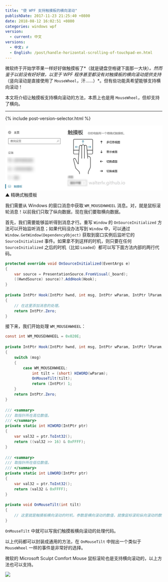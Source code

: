```yaml
---
title: "使 WPF 支持触摸板的横向滚动"
publishDate: 2017-11-23 21:25:40 +0800
date: 2018-08-12 16:02:51 +0800
categories: windows wpf
version:
  - current: 中文
versions:
  - 中文: #
  - English: /post/handle-horizontal-scrolling-of-touchpad-en.html
---
```


微软终于开始学苹果一样好好做触摸板了*（就是键盘空格键下面那一大块）*。然而鉴于以前没有好好做，以至于 WPF 程序甚至都没有对触摸板的横向滚动提供支持*（竖向滚动是直接使用了 `MouseWheel`，汗……）*。但有些功能真希望能够支持横向滚动！

本文将介绍让触摸板支持横向滚动的方法，本质上也是用 `MouseWheel`，但却支持了横向。

---

{% include post-version-selector.html %}

![](/static/posts/2017-11-23-21-19-52.png)  
▲ 精确式触摸板

我们需要从 Windows 的窗口消息中获取 `WM_MOUSEHWHEEL` 消息。对，就是鼠标滚轮消息！以前我们只取了纵向数据，现在我们要取横向数据。

首先，我们需要能够监听得到消息才行。重写 `Window` 的 `OnSourceInitialized` 方法可以开始监听消息；如果代码没办法写到 `Window` 中，可以通过 `Window.GetWindow(DependencyObject)` 获取到窗口实例后监听它的 `SourceInitialized` 事件。如果拿不到这样的时机，则只要在任何 `SourceInitialized` 之后的时机（比如 `Loaded`）都可以写下面方法内部的两行代码。

```csharp
protected override void OnSourceInitialized(EventArgs e)
{
    var source = PresentationSource.FromVisual(_board);
    ((HwndSource) source)?.AddHook(Hook);
}

private IntPtr Hook(IntPtr hwnd, int msg, IntPtr wParam, IntPtr lParam, ref bool handled)
{
    // 在这里添加消息的处理。
    return IntPtr.Zero;
}
```

接下来，我们开始处理 `WM_MOUSEHWHEEL`：

```csharp
const int WM_MOUSEHWHEEL = 0x020E;

private IntPtr Hook(IntPtr hwnd, int msg, IntPtr wParam, IntPtr lParam, ref bool handled)
{
    switch (msg)
    {
        case WM_MOUSEHWHEEL:
            int tilt = (short) HIWORD(wParam);
            OnMouseTilt(tilt);
            return (IntPtr) 1;
    }
    return IntPtr.Zero;
}

/// <summary>
/// 取指针所在高位数值。
/// </summary>
private static int HIWORD(IntPtr ptr)
{
    var val32 = ptr.ToInt32();
    return ((val32 >> 16) & 0xFFFF);
}

/// <summary>
/// 取指针所在低位数值。
/// </summary>
private static int LOWORD(IntPtr ptr)
{
    var val32 = ptr.ToInt32();
    return (val32 & 0xFFFF);
}

private void OnMouseTilt(int tilt)
{
    // 这里就是触摸板横向滚动的时机，参数是横向滚动的数值，就像鼠标滚轮纵向滚动的数值一样。
}
```

`OnMouseTilt` 中就可以写我们触摸板横向滚动的处理代码。

以上代码都可以封装成通用的方法，在 `OnMouseTilt` 中抛出一个类似于 `MouseWheel` 一样的事件是非常好的选择。

微软的 Microsoft Sculpt Comfort Mouse 鼠标滚轮也是支持横向滚动的，以上方法也可以支持。

![](https://blogswin.blob.core.windows.net/win/sites/2/2013/05/2_5F00_77B60B43.jpg)
